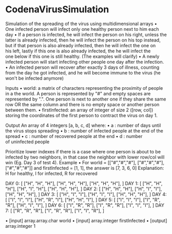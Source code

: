# CodenaVirusSimulation
Simulation of the spreading of the virus using multidimensional arrays
• One infected person will infect only one healthy person next to him each day
• If a person is infected, he will infect the person on his right, unless the latter is already infected, then he will infect the person on his top instead, but if that person is also already infected, then he will infect the one on his left, lastly if this one is also already infected, the he will infect the one below if this one is still healthy. (The examples will clarify)
• A newly infected person will start infecting other people one day after the infection.
• An infected person will recover after exactly 3 days of illness, counting from the day he got infected, and he will become immune to the virus (he won't be infected anymore)



Inputs
• world: a matrix of characters representing the proximity of people in a the world. A person is represented by "#" and empty spaces are represented by ".". One person is next to another one if they share the same row OR the same column and there is no empty space or another person between them.
• firstInfected: an array of integer of size 2 ([row, col]) storing the coordinates of the first person to contract the virus on day 1.

Output
An array of 4 integers [a, b, c, d] where:
• a : number of days until the virus stops spreading
• b : number of infected people at the end of the spread
• c : number of recovered people at the end
• d : number of uninfected people
	
	
Prioritize lower indexes if there is a case where one person is about to be infected by two neighbors, in that case the neighbor with lower row/col will win (Eg. Day 3 of test 4).
Example
• For world = [["#","#","#"], 
      	      ["#","#","#"], 
              ["#","#","#"]]
and firstInfected = [1, 1], the answer is [7, 3, 6, 0]
Explanation: H for healthy, I for infected, R for recovered

DAY 0:
[
["H", "H", "H"],
["H", "H", "H"],
["H", "H", "H"],
]
DAY 1:
[
["H", "H", "H"],
["H", "I", "H"],
["H", "H", "H"],
]
DAY 2:
[
["H", "H", "H"],
["H", "I", "I"],
["H", "H", "H"],
]
DAY 3:
[
["H", "I", "I"],
["H", "I", "I"],
["H", "H", "H"],
]
DAY 4:
[
["I", "I", "I"],
["H", "R", "I"],
["H", "H", "I"],
]
DAY 5:
[
["I", "I", "I"],
["I", "R", "R"],
["H", "I", "I"],
]
DAY 6:
[
["I", "R", "R"],
["I", "R", "R"],
["I", "I", "I"],
]
DAY 7:
[
["R", "R", "R"],
["I", "R", "R"],
["I", "I", "R"],
]

• [input] array.array.char world
• [input] array.integer firstInfected
• [output] array.integer
1

